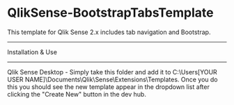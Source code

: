 QlikSense-BootstrapTabsTemplate
================

This template for Qlik Sense 2.x includes tab navigation and Bootstrap.

*********************************
Installation & Use
*********************************
Qlik Sense Desktop - Simply take this folder and add it to C:\Users\[YOUR USER NAME]\Documents\Qlik\Sense\Extensions\Templates.
Once you do this you should see the new template appear in the dropdown list after clicking the "Create New" button in the dev hub.